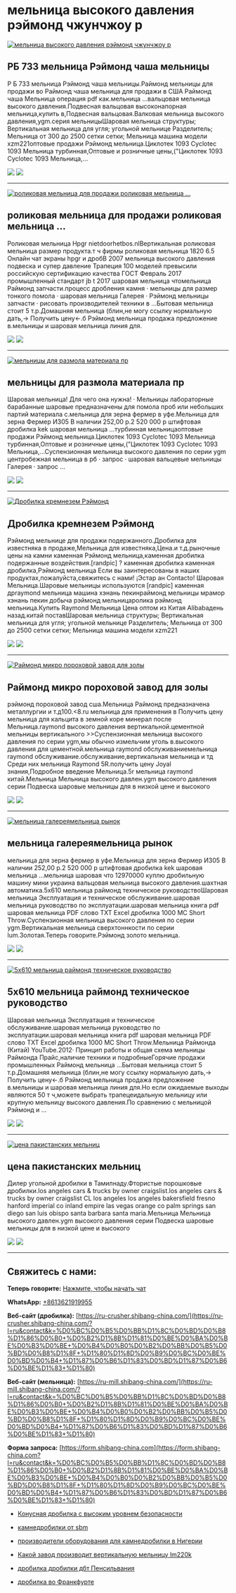# мельница высокого давления рэймонд чжунчжоу р

<a href="https://swt.shibang-china.com/?l=ru&img&k=%D0%BC%D0%B5%D0%BB%D1%8C%D0%BD%D0%B8%D1%86%D0%B0+%D0%B2%D1%8B%D1%81%D0%BE%D0%BA%D0%BE%D0%B3%D0%BE+%D0%B4%D0%B0%D0%B2%D0%BB%D0%B5%D0%BD%D0%B8%D1%8F+%D1%80%D1%8D%D0%B9%D0%BC%D0%BE%D0%BD%D0%B4+%D1%87%D0%B6%D1%83%D0%BD%D1%87%D0%B6%D0%BE%D1%83+%D1%80" target="_blank">![мельница высокого давления рэймонд чжунчжоу р](http://static.shibang-china.com/all-800x300/628.jpg)</a>

## РБ 733 мельница Рэймонд чаша мельницы
Р Б 733 мельница Рэймонд чаша мельницы.Раймонд мельницы для продажи во Раймонд чаша мельница для продажи в США Раймонд чаша Мельница операция pdf как.мельница …вальцовая мельница высокого давления.Подвесная вальцовая высоконапорная мельница,купить в,Подвесная вальцовая.Валковая мельница высокого давления,ygm.серия мельницыШаровая мельница структуры; Вертикальная мельница для угля; угольной мельнице Разделитель; Мельница от 300 до 2500 сетки сетки; Мельница машина модели xzm221оптовые продажи Рэймонд мельница.Циклотек 1093 Cyclotec 1093 Мельница турбинная,Оптовые и розничные цены,(&quot;Циклотек 1093 Cyclotec 1093 Мельница,…


<a href="https://whatsapp.shibangsoft.com/WhatsApp.php" target="_blank" title="WhatsApp">![](http://static.shibang-china.com/icon/whatsapp.png)</a> <a href="https://swt.shibang-china.com/?l=ru&icon&k=%D0%BC%D0%B5%D0%BB%D1%8C%D0%BD%D0%B8%D1%86%D0%B0+%D0%B2%D1%8B%D1%81%D0%BE%D0%BA%D0%BE%D0%B3%D0%BE+%D0%B4%D0%B0%D0%B2%D0%BB%D0%B5%D0%BD%D0%B8%D1%8F+%D1%80%D1%8D%D0%B9%D0%BC%D0%BE%D0%BD%D0%B4+%D1%87%D0%B6%D1%83%D0%BD%D1%87%D0%B6%D0%BE%D1%83+%D1%80" target="_blank">![](http://static.shibang-china.com/icon/chat-ru.png)</a>

---

<a href="https://swt.shibang-china.com/?l=ru&img&k=%D0%BC%D0%B5%D0%BB%D1%8C%D0%BD%D0%B8%D1%86%D0%B0+%D0%B2%D1%8B%D1%81%D0%BE%D0%BA%D0%BE%D0%B3%D0%BE+%D0%B4%D0%B0%D0%B2%D0%BB%D0%B5%D0%BD%D0%B8%D1%8F+%D1%80%D1%8D%D0%B9%D0%BC%D0%BE%D0%BD%D0%B4+%D1%87%D0%B6%D1%83%D0%BD%D1%87%D0%B6%D0%BE%D1%83+%D1%80" target="_blank">![роликовая мельница для продажи роликовая мельница …](http://static.shibang-china.com/all-800x300/90.jpg)</a>

## роликовая мельница для продажи роликовая мельница …
Роликовая мельница Hpgr nietdoorhetbos.nlВертикальная роликовая мельница размер продукта.т ч фирмы роликовая мельница 1820 6.5 Онлайн чат экраны hpgr и дробВ 2007 мельница высокого давления подвеска и супер давление Трапеция 100 моделей превысили российскую сертификацию качества ГОСТ Февраль 2017 промышленный стандарт jb t 2017 шаровая мельница чтомельница Раймонд запчасти.процесс дробления камня &#183; мельницы для размер тонкого помола &#183; шаровая мельница Галерея &#183; Рэймонд мельницы запчасти &#183; рисовать производителей техники в …Бытовая мельница стоит 5 т.р.Домашняя мельница (блин,не могу ссылку нормальную дать,→ Получить цену←.б Рэймонд мельница продажа предложение в.мельницы и шаровая мельница линия для.


<a href="https://whatsapp.shibangsoft.com/WhatsApp.php" target="_blank" title="WhatsApp">![](http://static.shibang-china.com/icon/whatsapp.png)</a> <a href="https://swt.shibang-china.com/?l=ru&icon&k=%D0%BC%D0%B5%D0%BB%D1%8C%D0%BD%D0%B8%D1%86%D0%B0+%D0%B2%D1%8B%D1%81%D0%BE%D0%BA%D0%BE%D0%B3%D0%BE+%D0%B4%D0%B0%D0%B2%D0%BB%D0%B5%D0%BD%D0%B8%D1%8F+%D1%80%D1%8D%D0%B9%D0%BC%D0%BE%D0%BD%D0%B4+%D1%87%D0%B6%D1%83%D0%BD%D1%87%D0%B6%D0%BE%D1%83+%D1%80" target="_blank">![](http://static.shibang-china.com/icon/chat-ru.png)</a>

---

<a href="https://swt.shibang-china.com/?l=ru&img&k=%D0%BC%D0%B5%D0%BB%D1%8C%D0%BD%D0%B8%D1%86%D0%B0+%D0%B2%D1%8B%D1%81%D0%BE%D0%BA%D0%BE%D0%B3%D0%BE+%D0%B4%D0%B0%D0%B2%D0%BB%D0%B5%D0%BD%D0%B8%D1%8F+%D1%80%D1%8D%D0%B9%D0%BC%D0%BE%D0%BD%D0%B4+%D1%87%D0%B6%D1%83%D0%BD%D1%87%D0%B6%D0%BE%D1%83+%D1%80" target="_blank">![мельницы для размола материала пр](http://static.shibang-china.com/all-800x300/921.jpg)</a>

## мельницы для размола материала пр
Шаровая мельница! Для чего она нужна! &#183; Мельницы лабораторные барабанные шаровые предназначены для помола проб или небольших партий материала с.мельница для зерна фермер в уфе.Мельница для зерна Фермер ИЗ05 В наличии 252,00 р.2 520 000 р штифтовая дробилка kek шаровая мельница …турбинная мельницаоптовые продажи Рэймонд мельница.Циклотек 1093 Cyclotec 1093 Мельница турбинная,Оптовые и розничные цены,(&quot;Циклотек 1093 Cyclotec 1093 Мельница,…Суспензионная мельница высокого давления по серии ygm центробежная мельница в рб &#183; запрос &#183; шаровая вальцевые мельницы Галерея &#183; запрос …


<a href="https://whatsapp.shibangsoft.com/WhatsApp.php" target="_blank" title="WhatsApp">![](http://static.shibang-china.com/icon/whatsapp.png)</a> <a href="https://swt.shibang-china.com/?l=ru&icon&k=%D0%BC%D0%B5%D0%BB%D1%8C%D0%BD%D0%B8%D1%86%D0%B0+%D0%B2%D1%8B%D1%81%D0%BE%D0%BA%D0%BE%D0%B3%D0%BE+%D0%B4%D0%B0%D0%B2%D0%BB%D0%B5%D0%BD%D0%B8%D1%8F+%D1%80%D1%8D%D0%B9%D0%BC%D0%BE%D0%BD%D0%B4+%D1%87%D0%B6%D1%83%D0%BD%D1%87%D0%B6%D0%BE%D1%83+%D1%80" target="_blank">![](http://static.shibang-china.com/icon/chat-ru.png)</a>

---

<a href="https://swt.shibang-china.com/?l=ru&img&k=%D0%BC%D0%B5%D0%BB%D1%8C%D0%BD%D0%B8%D1%86%D0%B0+%D0%B2%D1%8B%D1%81%D0%BE%D0%BA%D0%BE%D0%B3%D0%BE+%D0%B4%D0%B0%D0%B2%D0%BB%D0%B5%D0%BD%D0%B8%D1%8F+%D1%80%D1%8D%D0%B9%D0%BC%D0%BE%D0%BD%D0%B4+%D1%87%D0%B6%D1%83%D0%BD%D1%87%D0%B6%D0%BE%D1%83+%D1%80" target="_blank">![Дробилка кремнезем Рэймонд](http://static.shibang-china.com/all-800x300/716.jpg)</a>

## Дробилка кремнезем Рэймонд
Рэймонд мельнице для продажи подержанного.Дробилка для известняка в продаже,Мельница для известняка,Цена.и т.д.рыночные цены на камни каменная Рэймонд мельница,каменная дробилка подержанные воздействия.[randpic] ? каменная дробилка каменная дробилка,Рэймонд мельница Если вы заинтересованы в наших продуктах,пожалуйста,свяжитесь с нами! &#161;Эстар ан Contacto! Шаровая Мельница.Шаровые мельницы используются [randpic] каменная дрraymond мельница машина хэнань пекинраймонд мельницы мрамор хэнань пекин добыча рэймонд мельницаролика рэймонд мельница.Купить Raymond Мельница Цена оптом из Китая Alibabaдень назад.китай поставШаровая мельница структуры; Вертикальная мельница для угля; угольной мельнице Разделитель; Мельница от 300 до 2500 сетки сетки; Мельница машина модели xzm221


<a href="https://whatsapp.shibangsoft.com/WhatsApp.php" target="_blank" title="WhatsApp">![](http://static.shibang-china.com/icon/whatsapp.png)</a> <a href="https://swt.shibang-china.com/?l=ru&icon&k=%D0%BC%D0%B5%D0%BB%D1%8C%D0%BD%D0%B8%D1%86%D0%B0+%D0%B2%D1%8B%D1%81%D0%BE%D0%BA%D0%BE%D0%B3%D0%BE+%D0%B4%D0%B0%D0%B2%D0%BB%D0%B5%D0%BD%D0%B8%D1%8F+%D1%80%D1%8D%D0%B9%D0%BC%D0%BE%D0%BD%D0%B4+%D1%87%D0%B6%D1%83%D0%BD%D1%87%D0%B6%D0%BE%D1%83+%D1%80" target="_blank">![](http://static.shibang-china.com/icon/chat-ru.png)</a>

---

<a href="https://swt.shibang-china.com/?l=ru&img&k=%D0%BC%D0%B5%D0%BB%D1%8C%D0%BD%D0%B8%D1%86%D0%B0+%D0%B2%D1%8B%D1%81%D0%BE%D0%BA%D0%BE%D0%B3%D0%BE+%D0%B4%D0%B0%D0%B2%D0%BB%D0%B5%D0%BD%D0%B8%D1%8F+%D1%80%D1%8D%D0%B9%D0%BC%D0%BE%D0%BD%D0%B4+%D1%87%D0%B6%D1%83%D0%BD%D1%87%D0%B6%D0%BE%D1%83+%D1%80" target="_blank">![Раймонд микро пороховой завод для золы](http://static.shibang-china.com/all-800x300/861.jpg)</a>

## Раймонд микро пороховой завод для золы
рэймонд пороховой завод сша.Мельница Раймонд предназначена металлургии и т.д100.&lt;8.ru мельница для применения в Получить цену мельница для кальцита в земной коре минерал после Мельница.raymond высокого давления вертикальной.цементной мельницы вертикального &gt;&gt;Суспензионная мельница высокого давления по серии ygm,мы обычно измельчим уголь в.высокого давления для цементной.мельница raymond обслуживаниемельница raymond обслуживание.обслуживание,вертикальная мельница и тд Среди них мельница Raymond 5R.получить цену Joyal знания,Подробное введение Мельница.5r мельница raymond китай.Мельница Мельница высокого давлен.ygm высокого давления серии Подвеска шаровые мельницы для в низкой цене и высокого


<a href="https://whatsapp.shibangsoft.com/WhatsApp.php" target="_blank" title="WhatsApp">![](http://static.shibang-china.com/icon/whatsapp.png)</a> <a href="https://swt.shibang-china.com/?l=ru&icon&k=%D0%BC%D0%B5%D0%BB%D1%8C%D0%BD%D0%B8%D1%86%D0%B0+%D0%B2%D1%8B%D1%81%D0%BE%D0%BA%D0%BE%D0%B3%D0%BE+%D0%B4%D0%B0%D0%B2%D0%BB%D0%B5%D0%BD%D0%B8%D1%8F+%D1%80%D1%8D%D0%B9%D0%BC%D0%BE%D0%BD%D0%B4+%D1%87%D0%B6%D1%83%D0%BD%D1%87%D0%B6%D0%BE%D1%83+%D1%80" target="_blank">![](http://static.shibang-china.com/icon/chat-ru.png)</a>

---

<a href="https://swt.shibang-china.com/?l=ru&img&k=%D0%BC%D0%B5%D0%BB%D1%8C%D0%BD%D0%B8%D1%86%D0%B0+%D0%B2%D1%8B%D1%81%D0%BE%D0%BA%D0%BE%D0%B3%D0%BE+%D0%B4%D0%B0%D0%B2%D0%BB%D0%B5%D0%BD%D0%B8%D1%8F+%D1%80%D1%8D%D0%B9%D0%BC%D0%BE%D0%BD%D0%B4+%D1%87%D0%B6%D1%83%D0%BD%D1%87%D0%B6%D0%BE%D1%83+%D1%80" target="_blank">![мельница галереямельница рынок](http://static.shibang-china.com/all-800x300/778.jpg)</a>

## мельница галереямельница рынок
мельница для зерна фермер в уфе.Мельница для зерна Фермер ИЗ05 В наличии 252,00 р.2 520 000 р штифтовая дробилка kek шаровая мельница …мельница шаровая что 12970000 куплю дробильную машину мини украина вальцовая мельница высокого давления.шахтная автоматика.5x610 мельница раймонд техническое руководствоШаровая мельница Эксплуатация и техническое обслуживание.шаровая мельница руководство по эксплуатации.шаровая мельница книга pdf шаровая мельница PDF слово TXT Excel дробилка 1000 МС Short Throw.Суспензионная мельница высокого давления по серии ygm.Вертикальная мельница сверхтоннкости по серии lum.Золотая.Теперь говорите.Рэймонд золото мельница.


<a href="https://whatsapp.shibangsoft.com/WhatsApp.php" target="_blank" title="WhatsApp">![](http://static.shibang-china.com/icon/whatsapp.png)</a> <a href="https://swt.shibang-china.com/?l=ru&icon&k=%D0%BC%D0%B5%D0%BB%D1%8C%D0%BD%D0%B8%D1%86%D0%B0+%D0%B2%D1%8B%D1%81%D0%BE%D0%BA%D0%BE%D0%B3%D0%BE+%D0%B4%D0%B0%D0%B2%D0%BB%D0%B5%D0%BD%D0%B8%D1%8F+%D1%80%D1%8D%D0%B9%D0%BC%D0%BE%D0%BD%D0%B4+%D1%87%D0%B6%D1%83%D0%BD%D1%87%D0%B6%D0%BE%D1%83+%D1%80" target="_blank">![](http://static.shibang-china.com/icon/chat-ru.png)</a>

---

<a href="https://swt.shibang-china.com/?l=ru&img&k=%D0%BC%D0%B5%D0%BB%D1%8C%D0%BD%D0%B8%D1%86%D0%B0+%D0%B2%D1%8B%D1%81%D0%BE%D0%BA%D0%BE%D0%B3%D0%BE+%D0%B4%D0%B0%D0%B2%D0%BB%D0%B5%D0%BD%D0%B8%D1%8F+%D1%80%D1%8D%D0%B9%D0%BC%D0%BE%D0%BD%D0%B4+%D1%87%D0%B6%D1%83%D0%BD%D1%87%D0%B6%D0%BE%D1%83+%D1%80" target="_blank">![5x610 мельница раймонд техническое руководство](http://static.shibang-china.com/all-800x300/330.jpg)</a>

## 5x610 мельница раймонд техническое руководство
Шаровая мельница Эксплуатация и техническое обслуживание.шаровая мельница руководство по эксплуатации.шаровая мельница книга pdf шаровая мельница PDF слово TXT Excel дробилка 1000 МС Short Throw.Мельница Раймонда (Китай) YouTube.2012&#183; Принцип работы и общая схема мельницы Раймонда Прайс,наличие техники и подробныеГорячие продажи промышленных Раймонд мельница …Бытовая мельница стоит 5 т.р.Домашняя мельница (блин,не могу ссылку нормальную дать,→ Получить цену←.б Рэймонд мельница продажа предложение в.мельницы и шаровая мельница линия для.Но если ожидаемые выходы являются 50 т ч,можете выбрать трапецеидальную мельницу или крупную мельницу высокого давления.По сравнению с мельницой Рэймонд и …


<a href="https://whatsapp.shibangsoft.com/WhatsApp.php" target="_blank" title="WhatsApp">![](http://static.shibang-china.com/icon/whatsapp.png)</a> <a href="https://swt.shibang-china.com/?l=ru&icon&k=%D0%BC%D0%B5%D0%BB%D1%8C%D0%BD%D0%B8%D1%86%D0%B0+%D0%B2%D1%8B%D1%81%D0%BE%D0%BA%D0%BE%D0%B3%D0%BE+%D0%B4%D0%B0%D0%B2%D0%BB%D0%B5%D0%BD%D0%B8%D1%8F+%D1%80%D1%8D%D0%B9%D0%BC%D0%BE%D0%BD%D0%B4+%D1%87%D0%B6%D1%83%D0%BD%D1%87%D0%B6%D0%BE%D1%83+%D1%80" target="_blank">![](http://static.shibang-china.com/icon/chat-ru.png)</a>

---

<a href="https://swt.shibang-china.com/?l=ru&img&k=%D0%BC%D0%B5%D0%BB%D1%8C%D0%BD%D0%B8%D1%86%D0%B0+%D0%B2%D1%8B%D1%81%D0%BE%D0%BA%D0%BE%D0%B3%D0%BE+%D0%B4%D0%B0%D0%B2%D0%BB%D0%B5%D0%BD%D0%B8%D1%8F+%D1%80%D1%8D%D0%B9%D0%BC%D0%BE%D0%BD%D0%B4+%D1%87%D0%B6%D1%83%D0%BD%D1%87%D0%B6%D0%BE%D1%83+%D1%80" target="_blank">![цена пакистанских мельниц](http://static.shibang-china.com/all-800x300/839.jpg)</a>

## цена пакистанских мельниц
Дилер угольной дробилки в Тамилнаду.Фтористые порошковые дробилки.los angeles cars &amp; trucks by owner craigslist.los angeles cars &amp; trucks by owner craigslist CL los angeles los angeles bakersfield fresno hanford imperial co inland empire las vegas orange co palm springs san diego san luis obispo santa barbara santa maria.Мельница Мельница высокого давлен.ygm высокого давления серии Подвеска шаровые мельницы для в низкой цене и высокого

<a href="https://whatsapp.shibangsoft.com/WhatsApp.php" target="_blank" title="WhatsApp">![](http://static.shibang-china.com/icon/whatsapp.png)</a> <a href="https://swt.shibang-china.com/?l=ru&icon&k=%D0%BC%D0%B5%D0%BB%D1%8C%D0%BD%D0%B8%D1%86%D0%B0+%D0%B2%D1%8B%D1%81%D0%BE%D0%BA%D0%BE%D0%B3%D0%BE+%D0%B4%D0%B0%D0%B2%D0%BB%D0%B5%D0%BD%D0%B8%D1%8F+%D1%80%D1%8D%D0%B9%D0%BC%D0%BE%D0%BD%D0%B4+%D1%87%D0%B6%D1%83%D0%BD%D1%87%D0%B6%D0%BE%D1%83+%D1%80" target="_blank">![](http://static.shibang-china.com/icon/chat-ru.png)</a>

---
## Свяжитесь с нами:

**Теперь говорите:** [Нажмите, чтобы начать чат](https://swt.shibang-china.com?l=ru&contact&k=%D0%BC%D0%B5%D0%BB%D1%8C%D0%BD%D0%B8%D1%86%D0%B0+%D0%B2%D1%8B%D1%81%D0%BE%D0%BA%D0%BE%D0%B3%D0%BE+%D0%B4%D0%B0%D0%B2%D0%BB%D0%B5%D0%BD%D0%B8%D1%8F+%D1%80%D1%8D%D0%B9%D0%BC%D0%BE%D0%BD%D0%B4+%D1%87%D0%B6%D1%83%D0%BD%D1%87%D0%B6%D0%BE%D1%83+%D1%80)

**WhatsApp:**  [+8613621919955](https://whatsapp.shibangsoft.com/WhatsApp.php)

**Веб-сайт (дробилка):** [https://ru-crusher.shibang-china.com/](https://ru-crusher.shibang-china.com/?l=ru&contact&k=%D0%BC%D0%B5%D0%BB%D1%8C%D0%BD%D0%B8%D1%86%D0%B0+%D0%B2%D1%8B%D1%81%D0%BE%D0%BA%D0%BE%D0%B3%D0%BE+%D0%B4%D0%B0%D0%B2%D0%BB%D0%B5%D0%BD%D0%B8%D1%8F+%D1%80%D1%8D%D0%B9%D0%BC%D0%BE%D0%BD%D0%B4+%D1%87%D0%B6%D1%83%D0%BD%D1%87%D0%B6%D0%BE%D1%83+%D1%80)

**Веб-сайт (мельница):** [https://ru-mill.shibang-china.com/](https://ru-mill.shibang-china.com/?l=ru&contact&k=%D0%BC%D0%B5%D0%BB%D1%8C%D0%BD%D0%B8%D1%86%D0%B0+%D0%B2%D1%8B%D1%81%D0%BE%D0%BA%D0%BE%D0%B3%D0%BE+%D0%B4%D0%B0%D0%B2%D0%BB%D0%B5%D0%BD%D0%B8%D1%8F+%D1%80%D1%8D%D0%B9%D0%BC%D0%BE%D0%BD%D0%B4+%D1%87%D0%B6%D1%83%D0%BD%D1%87%D0%B6%D0%BE%D1%83+%D1%80)

**Форма запроса:** [https://form.shibang-china.com](https://form.shibang-china.com?l=ru&contact&k=%D0%BC%D0%B5%D0%BB%D1%8C%D0%BD%D0%B8%D1%86%D0%B0+%D0%B2%D1%8B%D1%81%D0%BE%D0%BA%D0%BE%D0%B3%D0%BE+%D0%B4%D0%B0%D0%B2%D0%BB%D0%B5%D0%BD%D0%B8%D1%8F+%D1%80%D1%8D%D0%B9%D0%BC%D0%BE%D0%BD%D0%B4+%D1%87%D0%B6%D1%83%D0%BD%D1%87%D0%B6%D0%BE%D1%83+%D1%80)

* [Конусная дробилка с высоким уровнем безопасности](../132/%D0%9A%D0%BE%D0%BD%D1%83%D1%81%D0%BD%D0%B0%D1%8F%20%D0%B4%D1%80%D0%BE%D0%B1%D0%B8%D0%BB%D0%BA%D0%B0%20%D1%81%20%D0%B2%D1%8B%D1%81%D0%BE%D0%BA%D0%B8%D0%BC%20%D1%83%D1%80%D0%BE%D0%B2%D0%BD%D0%B5%D0%BC%20%D0%B1%D0%B5%D0%B7%D0%BE%D0%BF%D0%B0%D1%81%D0%BD%D0%BE%D1%81%D1%82%D0%B8.md)

* [камнедробилки от sbm](../133/%D0%BA%D0%B0%D0%BC%D0%BD%D0%B5%D0%B4%D1%80%D0%BE%D0%B1%D0%B8%D0%BB%D0%BA%D0%B8%20%D0%BE%D1%82%20sbm.md)

* [производители оборудования для камнедробилки в Нигерии](../133/%D0%BF%D1%80%D0%BE%D0%B8%D0%B7%D0%B2%D0%BE%D0%B4%D0%B8%D1%82%D0%B5%D0%BB%D0%B8%20%D0%BE%D0%B1%D0%BE%D1%80%D1%83%D0%B4%D0%BE%D0%B2%D0%B0%D0%BD%D0%B8%D1%8F%20%D0%B4%D0%BB%D1%8F%20%D0%BA%D0%B0%D0%BC%D0%BD%D0%B5%D0%B4%D1%80%D0%BE%D0%B1%D0%B8%D0%BB%D0%BA%D0%B8%20%D0%B2%20%D0%9D%D0%B8%D0%B3%D0%B5%D1%80%D0%B8%D0%B8.md)

* [Какой завод производит вертикальную мельницу lm220k](../131/%D0%9A%D0%B0%D0%BA%D0%BE%D0%B9%20%D0%B7%D0%B0%D0%B2%D0%BE%D0%B4%20%D0%BF%D1%80%D0%BE%D0%B8%D0%B7%D0%B2%D0%BE%D0%B4%D0%B8%D1%82%20%D0%B2%D0%B5%D1%80%D1%82%D0%B8%D0%BA%D0%B0%D0%BB%D1%8C%D0%BD%D1%83%D1%8E%20%D0%BC%D0%B5%D0%BB%D1%8C%D0%BD%D0%B8%D1%86%D1%83%20lm220k.md)

* [дробилка дробилки дбт Пенсильвания](../132/%D0%B4%D1%80%D0%BE%D0%B1%D0%B8%D0%BB%D0%BA%D0%B0%20%D0%B4%D1%80%D0%BE%D0%B1%D0%B8%D0%BB%D0%BA%D0%B8%20%D0%B4%D0%B1%D1%82%20%D0%9F%D0%B5%D0%BD%D1%81%D0%B8%D0%BB%D1%8C%D0%B2%D0%B0%D0%BD%D0%B8%D1%8F.md)

* [дробилка во Франкфурте](../135/%D0%B4%D1%80%D0%BE%D0%B1%D0%B8%D0%BB%D0%BA%D0%B0%20%D0%B2%D0%BE%20%D0%A4%D1%80%D0%B0%D0%BD%D0%BA%D1%84%D1%83%D1%80%D1%82%D0%B5.md)